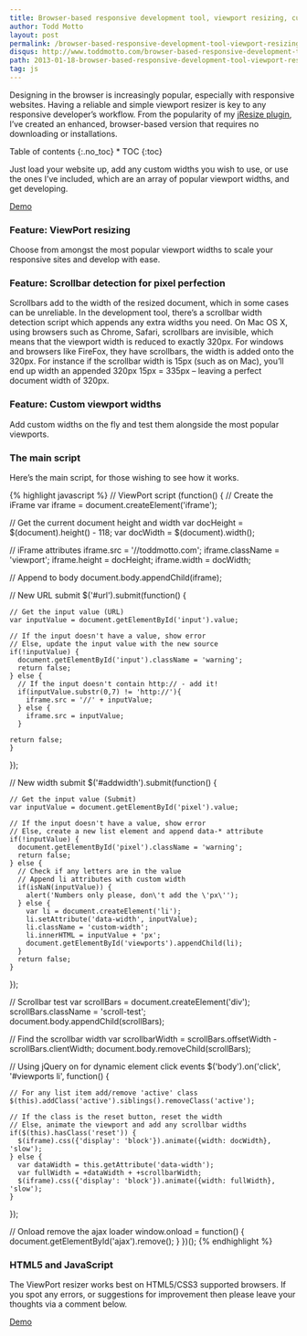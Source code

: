 ```yaml
---
title: Browser-based responsive development tool, viewport resizing, custom widths
author: Todd Motto
layout: post
permalink: /browser-based-responsive-development-tool-viewport-resizing-custom-widths/
disqus: http://www.toddmotto.com/browser-based-responsive-development-tool-viewport-resizing-custom-widths
path: 2013-01-18-browser-based-responsive-development-tool-viewport-resizing-custom-widths.md
tag: js
---
```


Designing in the browser is increasingly popular, especially with responsive websites. Having a reliable and simple viewport resizer is key to any responsive developer’s workflow. From the popularity of my [jResize plugin][1], I’ve created an enhanced, browser-based version that requires no downloading or installations.

 [1]: //www.toddmotto.com/jresize-plugin-for-one-window-responsive-development

<div class="toc" markdown="1">
<span class="gamma">Table of contents</span>
{:.no_toc}
* TOC
{:toc}
</div>

Just load your website up, add any custom widths you wish to use, or use the ones I’ve included, which are an array of popular viewport widths, and get developing.

<div class="download-box">
  <a href="//www.toddmotto.com/labs/responsive" onclick="_gaq.push(['_trackEvent', 'Click', 'Demo Responsive Tool, 'Responsive Tool Demo']);">Demo</a>
</div>

### Feature: ViewPort resizing

Choose from amongst the most popular viewport widths to scale your responsive sites and develop with ease.

### Feature: Scrollbar detection for pixel perfection

Scrollbars add to the width of the resized document, which in some cases can be unreliable. In the development tool, there’s a scrollbar width detection script which appends any extra widths you need. On Mac OS X, using browsers such as Chrome, Safari, scrollbars are invisible, which means that the viewport width is reduced to exactly 320px. For windows and browsers like FireFox, they have scrollbars, the width is added onto the 320px. For instance if the scrollbar width is 15px (such as on Mac), you’ll end up width an appended 320px 15px = 335px – leaving a perfect document width of 320px.

### Feature: Custom viewport widths

Add custom widths on the fly and test them alongside the most popular viewports.

### The main script

Here’s the main script, for those wishing to see how it works.

{% highlight javascript %}
// ViewPort script
(function() {
  // Create the iFrame
  var iframe    = document.createElement('iframe');
  
  // Get the current document height and width
  var docHeight = $(document).height() - 118;
  var docWidth  = $(document).width();
  
  // iFrame attributes
  iframe.src    = '//toddmotto.com';
  iframe.className = 'viewport';
  iframe.height = docHeight;
  iframe.width  = docWidth;
  
  // Append to body
  document.body.appendChild(iframe);
  
  // New URL submit
  $('#url').submit(function() {
  
    // Get the input value (URL)
    var inputValue = document.getElementById('input').value;
    
    // If the input doesn't have a value, show error
    // Else, update the input value with the new source
    if(!inputValue) {
      document.getElementById('input').className = 'warning';
      return false;
    } else {
      // If the input doesn't contain http:// - add it!
      if(inputValue.substr(0,7) != 'http://'){
        iframe.src = '//' + inputValue;
      } else {
        iframe.src = inputValue;
      }

    return false;
    } 
  });
  
  // New width submit
  $('#addwidth').submit(function() {
  
    // Get the input value (Submit)
    var inputValue = document.getElementById('pixel').value;
    
    // If the input doesn't have a value, show error
    // Else, create a new list element and append data-* attribute
    if(!inputValue) {
      document.getElementById('pixel').className = 'warning';
      return false;
    } else {
      // Check if any letters are in the value
      // Append li attributes with custom width
      if(isNaN(inputValue)) {
        alert('Numbers only please, don\'t add the \'px\'');
      } else {
        var li = document.createElement('li');
        li.setAttribute('data-width', inputValue);
        li.className = 'custom-width';
        li.innerHTML = inputValue + 'px';
        document.getElementById('viewports').appendChild(li);
      }
      return false;
    } 
  });
  
  // Scrollbar test
  var scrollBars = document.createElement('div');
  scrollBars.className = 'scroll-test';
  document.body.appendChild(scrollBars);
  
  // Find the scrollbar width
  var scrollbarWidth = scrollBars.offsetWidth - scrollBars.clientWidth;
  document.body.removeChild(scrollBars);
  
  // Using jQuery on for dynamic element click events
  $('body').on('click', '#viewports li', function() {
    
    // For any list item add/remove 'active' class
    $(this).addClass('active').siblings().removeClass('active');
    
    // If the class is the reset button, reset the width
    // Else, animate the viewport and add any scrollbar widths
    if($(this).hasClass('reset')) {
      $(iframe).css({'display': 'block'}).animate({width: docWidth}, 'slow');
    } else {
      var dataWidth = this.getAttribute('data-width');
      var fullWidth = +dataWidth + +scrollbarWidth;
      $(iframe).css({'display': 'block'}).animate({width: fullWidth}, 'slow');
    }
  });
  
  // Onload remove the ajax loader
  window.onload = function() {
    document.getElementById('ajax').remove();
  }
})();
{% endhighlight %}  

### HTML5 and JavaScript

The ViewPort resizer works best on HTML5/CSS3 supported browsers. If you spot any errors, or suggestions for improvement then please leave your thoughts via a comment below.

<div class="download-box">
  <a href="//www.toddmotto.com/labs/responsive" onclick="_gaq.push(['_trackEvent', 'Click', 'Demo Responsive Tool, 'Responsive Tool Demo']);">Demo</a>
</div>
